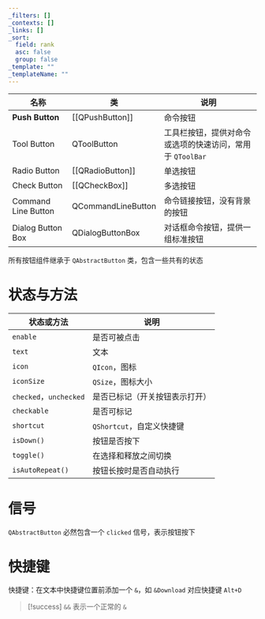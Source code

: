 ```yaml
---
_filters: []
_contexts: []
_links: []
_sort:
  field: rank
  asc: false
  group: false
_template: ""
_templateName: ""
---
```


| 名称                  | 类                  | 说明                                 |
| ------------------- | ------------------ | ---------------------------------- |
| **Push Button**     | [[QPushButton]]    | 命令按钮                               |
| Tool Button         | QToolButton        | 工具栏按钮，提供对命令或选项的快速访问，常用于 `QToolBar` |
| Radio Button        | [[QRadioButton]]   | 单选按钮                               |
| Check Button        | [[QCheckBox]]      | 多选按钮                               |
| Command Line Button | QCommandLineButton | 命令链接按钮，没有背景的按钮                     |
| Dialog Button Box   | QDialogButtonBox   | 对话框命令按钮，提供一组标准按钮                   |
所有按钮组件继承于 `QAbstractButton` 类，包含一些共有的状态

# 状态与方法

| 状态或方法                 | 说明                 |
| --------------------- | ------------------ |
| `enable`              | 是否可被点击             |
| `text`                | 文本                 |
| `icon`                | `QIcon`，图标         |
| `iconSize`            | `QSize`，图标大小       |
| `checked`，`unchecked` | 是否已标记（开关按钮表示打开）    |
| `checkable`           | 是否可标记              |
| `shortcut`            | `QShortcut`，自定义快捷键 |
| `isDown()`            | 按钮是否按下             |
| `toggle()`            | 在选择和释放之间切换         |
| `isAutoRepeat()`      | 按钮长按时是否自动执行        |
# 信号

`QAbstractButton` 必然包含一个 `clicked` 信号，表示按钮按下

# 快捷键

快捷键：在文本中快捷键位置前添加一个 `&`，如 `&Download` 对应快捷键 `Alt+D`

>[!success]
> `&&` 表示一个正常的 `&`
